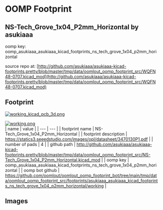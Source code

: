 # OOMP Footprint  
## NS-Tech_Grove_1x04_P2mm_Horizontal  by asukiaaa  
  
oomp key: oomp_asukiaaa_asukiaaa_kicad_footprints_ns_tech_grove_1x04_p2mm_horizontal  
  
source repo at: [http://github.com/asukiaaa/asukiaaa-kicad-footprints.pretty/blob/master/tmp/data/oomlout_oomp_footprint_src/WQFN48-0707.kicad_mod](http://github.com/asukiaaa/asukiaaa-kicad-footprints.pretty/blob/master/tmp/data/oomlout_oomp_footprint_src/WQFN48-0707.kicad_mod)  
## Footprint  
  
[![working_kicad_pcb_3d.png](working_kicad_pcb_3d_600.png)](working_kicad_pcb_3d.png)  
  
[![working.png](working_600.png)](working.png)  
| name | value | 
| --- | --- | 
| footprint name | NS-Tech_Grove_1x04_P2mm_Horizontal | 
| footprint description | https://statics3.seeedstudio.com/images/opl/datasheet/3470130P1.pdf | 
| number of pads | 4 | 
| github path | http://github.com/asukiaaa/asukiaaa-kicad-footprints.pretty/blob/master/tmp/data/oomlout_oomp_footprint_src/NS-Tech_Grove_1x04_P2mm_Horizontal.kicad_mod | 
| oomp key | oomp_asukiaaa_asukiaaa_kicad_footprints_ns_tech_grove_1x04_p2mm_horizontal | 
| oomp bot github | https://github.com/oomlout/oomlout_oomp_footprint_bot/tree/main/tmp/data/oomlout_oomp_footprint_src/footprints/asukiaaa_asukiaaa_kicad_footprints_ns_tech_grove_1x04_p2mm_horizontal/working | 
## Images  
